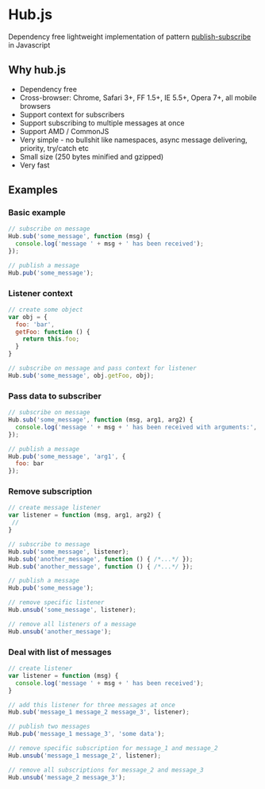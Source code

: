 # Hub.js

Dependency free lightweight implementation of pattern
[publish-subscribe](http://en.wikipedia.org/wiki/Publish/subscribe) in Javascript

## Why hub.js

* Dependency free
* Cross-browser: Chrome, Safari 3+, FF 1.5+, IE 5.5+, Opera 7+, all mobile browsers
* Support context for subscribers
* Support subscribing to multiple messages at once
* Support AMD / CommonJS
* Very simple - no bullshit like namespaces, async message delivering, priority, try/catch etc
* Small size (250 bytes minified and gzipped)
* Very fast

## Examples

### Basic example

```javascript
// subscribe on message
Hub.sub('some_message', function (msg) {
  console.log('message ' + msg + ' has been received');
});

// publish a message
Hub.pub('some_message');
```

### Listener context

```javascript
// create some object
var obj = {
  foo: 'bar',
  getFoo: function () {
    return this.foo;
  }
}

// subscribe on message and pass context for listener
Hub.sub('some_message', obj.getFoo, obj);
```

### Pass data to subscriber

```javascript
// subscribe on message
Hub.sub('some_message', function (msg, arg1, arg2) {
  console.log('message ' + msg + ' has been received with arguments:', arg1, arg2);
});

// publish a message
Hub.pub('some_message', 'arg1', {
  foo: bar
});
```

### Remove subscription

```javascript
// create message listener
var listener = function (msg, arg1, arg2) {
 //
}

// subscribe to message
Hub.sub('some_message', listener);
Hub.sub('another_message', function () { /*...*/ });
Hub.sub('another_message', function () { /*...*/ });

// publish a message
Hub.pub('some_message');

// remove specific listener
Hub.unsub('some_message', listener);

// remove all listeners of a message
Hub.unsub('another_message');
```

### Deal with list of messages

```javascript
// create listener
var listener = function (msg) {
  console.log('message ' + msg + ' has been received');
}

// add this listener for three messages at once
Hub.sub('message_1 message_2 message_3', listener);

// publish two messages
Hub.pub('message_1 message_3', 'some data');

// remove specific subscription for message_1 and message_2
Hub.unsub('message_1 message_2', listener);

// remove all subscriptions for message_2 and message_3
Hub.unsub('message_2 message_3');
```